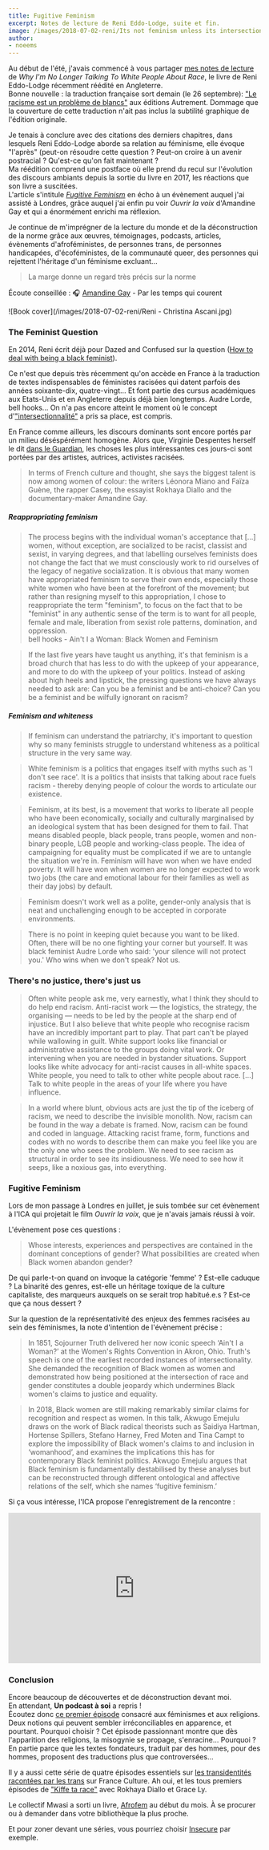 ```yaml
---
title: Fugitive Feminism
excerpt: Notes de lecture de Reni Eddo-Lodge, suite et fin.
image: /images/2018-07-02-reni/Its not feminism unless its intersectional lowres.jpg
author:
- noeems
---
```


Au début de l'été, j'avais commencé à vous partager [mes notes de lecture](https://estcequecestdutravail.xyz/2018/07/why-shes-no-longer-talking-about-race.html) de _Why I'm No Longer Talking To White People About Race_, le livre de Reni Eddo-Lodge récemment réédité en Angleterre.  
Bonne nouvelle : la traduction française sort demain (le 26 septembre): ["Le racisme est un problème de blancs"](https://www.autrement.com/Catalogue/essais-et-documents/le-racisme-est-un-probleme-de-blancs) aux éditions Autrement. Dommage que la couverture de cette traduction n'ait pas inclus la subtilité graphique de l'édition originale.

Je tenais à conclure avec des citations des derniers chapitres, dans lesquels Reni Eddo-Lodge aborde sa relation au féminisme, elle évoque "l'après" (peut-on résoudre cette question ? Peut-on croire à un avenir postracial ? Qu'est-ce qu'on fait maintenant ?  
Ma réédition comprend une postface où elle prend du recul sur l'évolution des discours ambiants depuis la sortie du livre en 2017, les réactions que son livre a suscitées.  
L'article s'intitule [_Fugitive Feminism_](https://www.ica.art/on/learning/towards-fugitive-feminism) en écho à un évènement auquel j'ai assisté à Londres, grâce auquel j'ai enfin pu voir _Ouvrir la voix_ d'Amandine Gay et qui a énormément enrichi ma réflexion.

Je continue de m'imprégner de la lecture du monde et de la déconstruction de la norme grâce aux œuvres, témoignages, podcasts, articles, évènements d'afroféministes, de personnes trans, de personnes handicapées, d'écoféministes, de la communauté queer, des personnes qui rejettent l'héritage d'un féminisme excluant...

>La marge donne un regard très précis sur la norme  

Écoute conseillée : 🎧 [Amandine Gay](https://www.franceculture.fr/emissions/par-les-temps-qui-courent/amandine-gay) - Par les temps qui courent

![Book cover](/images/2018-07-02-reni/Reni - Christina Ascani.jpg)

### The Feminist Question

En 2014, Reni écrit déjà pour Dazed and Confused sur la question ([How to deal with being a black feminist](http://www.dazeddigital.com/artsandculture/article/18751/1/how-to-deal-with-being-a-black-feminist)).

Ce n'est que depuis très récemment qu'on accède en France à la traduction de textes indispensables de féministes racisées qui datent parfois des années soixante-dix, quatre-vingt... Et font partie des cursus académiques aux Etats-Unis et en Angleterre depuis déjà bien longtemps. Audre Lorde, bell hooks... On n'a pas encore atteint le moment où le concept d'["intersectionnalité"](https://fr.wikipedia.org/wiki/Intersectionnalit%C3%A9) a pris sa place, est compris.

En France comme ailleurs, les discours dominants sont encore portés par un milieu déséspérément homogène. Alors que, Virginie Despentes herself le dit [dans le Guardian](https://www.theguardian.com/books/2018/aug/31/virginie-despentes-interview-baise-moi-vernon-subutex), les choses les plus intéressantes ces jours-ci sont portées par des artistes, autrices, activistes racisées.
>In terms of French culture and thought, she says the biggest talent is now among women of colour: the writers Léonora Miano and Faïza Guène, the rapper Casey, the essayist Rokhaya Diallo and the documentary-maker Amandine Gay.

##### Reappropriating feminism

>The process begins with the individual woman's acceptance that [...] women, without exception, are socialized to be racist, classist and sexist, in varying degrees, and that labelling ourselves feminists does not change the fact that we must consciously work to rid ourselves of the legacy of negative socialization. It is obvious that many women have appropriated feminism to serve their own ends, especially those white women who have been at the forefront of the movement; but rather than resigning myself to this appropriation, I chose to reappropriate the term "feminism", to focus on the fact that to be "feminist" in any authentic sense of the term is to want for all people, female and male, liberation from sexist role patterns, domination, and oppression.  
bell hooks - Ain't I a Woman: Black Women and Feminism

>If the last five years have taught us anything, it's that feminism is a broad church that has less to do with the upkeep of your appearance, and more to do with the upkeep of your politics. Instead of asking about high heels and lipstick, the pressing questions we have always needed to ask are: Can you be a feminist and be anti-choice? Can you be a feminist and be wilfully ignorant on racism?

##### Feminism and whiteness

>If feminism can understand the patriarchy, it's important to question why so many feminists struggle to understand whiteness as a political structure in the very same way.

>White feminism is a politics that engages itself with myths such as 'I don't see race'. It is a politics that insists that talking about race fuels racism - thereby denying people of colour the words to articulate our existence.

>Feminism, at its best, is a movement that works to liberate all people who have been economically, socially and culturally marginalised by an ideological system that has been designed for them to fail. That means disabled people, black people, trans people, women and non-binary people, LGB people and working-class people. The idea of campaigning for equality must be complicated if we are to untangle the situation we're in. Feminism will have won when we have ended poverty. It will have won when women are no longer expected to work two jobs (the care and emotional labour for their families as well as their day jobs) by default.

>Feminism doesn't work well as a polite, gender-only analysis that is neat and unchallenging enough to be accepted in corporate environments.

>There is no point in keeping quiet because you want to be liked. Often, there will be no one fighting your corner but yourself. It was black feminist Audre Lorde who said: 'your silence will not protect you.' Who wins when we don't speak? Not us.

### There's no justice, there's just us

>Often white people ask me, very earnestly, what I think they should to do help end racism. Anti-racist work — the logistics, the strategy, the organising — needs to be led by the people at the sharp end of injustice. But I also believe that white people who recognise racism have an incredibly important part to play. That part can't be played while wallowing in guilt. White support looks like financial or administrative assistance to the groups doing vital work. Or intervening when you are needed in bystander situations. Support looks like white advocacy for anti-racist causes in all-white spaces. White people, you need to talk to other white people about race. [...] Talk to white people in the areas of your life where you have influence.

>In a world where blunt, obvious acts are just the tip of the iceberg of racism, we need to describe the invisible monolith. Now, racism can be found in the way a debate is framed. Now, racism can be found and coded in language. Attacking racist frame, form, functions and codes with no words to describe them can make you feel like you are the only one who sees the problem. We need to see racism as structural in order to see its insidiousness. We need to see how it seeps, like a noxious gas, into everything.

### Fugitive Feminism

Lors de mon passage à Londres en juillet, je suis tombée sur cet évènement à l'ICA qui projetait le film _Ouvrir la voix_, que je n'avais jamais réussi à voir.  

L'évènement pose ces questions :
>Whose interests, experiences and perspectives are contained in the dominant conceptions of gender? What possibilities are created when Black women abandon gender?

De qui parle-t-on quand on invoque la catégorie 'femme' ? Est-elle caduque ? La binarité des genres, est-elle un héritage toxique de la culture capitaliste, des marqueurs auxquels on se serait trop habitué.e.s ? Est-ce que ça nous dessert ?

Sur la question de la représentativité des enjeux des femmes racisées au sein des féminismes, la note d'intention de l'évènement précise :
>In 1851, Sojourner Truth delivered her now iconic speech ‘Ain't I a Woman?’ at the Women's Rights Convention in Akron, Ohio. Truth's speech is one of the earliest recorded instances of intersectionality. She demanded the recognition of Black women as women and demonstrated how being positioned at the intersection of race and gender constitutes a double jeopardy which undermines Black women's claims to justice and equality.

>In 2018, Black women are still making remarkably similar claims for recognition and respect as women. In this talk, Akwugo Emejulu draws on the work of Black radical theorists such as Saidiya Hartman, Hortense Spillers, Stefano Harney, Fred Moten and Tina Campt to explore the impossibility of Black women's claims to and inclusion in ‘womanhood’, and examines the implications this has for contemporary Black feminist politics. Akwugo Emejulu argues that Black feminism is fundamentally destabilised by these analyses but can be reconstructed through different ontological and affective relations of the self, which she names ‘fugitive feminism.’

Si ça vous intéresse, l'ICA propose l'enregistrement de la rencontre :   
<iframe width="100%" height="300" scrolling="no" frameborder="no" allow="autoplay" src="https://w.soundcloud.com/player/?url=https%3A//api.soundcloud.com/tracks/480635793&color=%23ff5500&auto_play=false&hide_related=false&show_comments=true&show_user=true&show_reposts=false&show_teaser=true&visual=true"></iframe>


### Conclusion

Encore beaucoup de découvertes et de déconstruction devant moi.  
En attendant, **Un podcast à soi** a repris !  
Écoutez donc [ce premier épisode](https://www.arteradio.com/son/61660259/un_podcast_soi_ndeg10_ainsi_soient_elles) consacré aux féminismes et aux religions. Deux notions qui peuvent sembler irréconciliables en apparence, et pourtant. Pourquoi choisir ? Cet épisode passionnant montre que dès l'apparition des religions, la misogynie se propage, s'enracine... Pourquoi ? En partie parce que les textes fondateurs, traduit par des hommes, pour des hommes, proposent des traductions plus que controversées...

Il y a aussi cette série de quatre épisodes essentiels sur [les transidentités racontées par les trans](https://www.franceculture.fr/emissions/lsd-la-serie-documentaire/les-transidentites-racontees-par-les-trans-14-histoire-inedite-dune-mobilisation) sur France Culture.
Ah oui, et les tous premiers épisodes de ["Kiffe ta race"](https://www.binge.audio/category/kiffetarace/) avec Rokhaya Diallo et Grace Ly.

Le collectif Mwasi a sorti un livre, [Afrofem](https://mwasicollectif.com/afrofem-le-livre-de-mwasi/) au début du mois. À se procurer ou à demander dans votre bibliothèque la plus proche.

Et pour zoner devant une séries, vous pourriez choisir [Insecure](https://fr.wikipedia.org/wiki/Insecure) par exemple.
